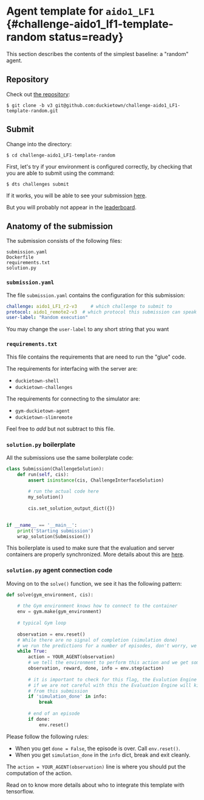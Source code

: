 # Agent template for `aido1_LF1` {#challenge-aido1_lf1-template-random status=ready}

This section describes the contents of the simplest baseline: a "random" agent.

## Repository

Check out [the repository](https://github.com/duckietown/challenge-aido1_LF1-template-random):

    $ git clone -b v3 git@github.com:duckietown/challenge-aido1_LF1-template-random.git

## Submit

Change into the directory:

    $ cd challenge-aido1_LF1-template-random
    
First, let's try if your environment is configured correctly, by checking that 
you are able to submit using the command:

    $ dts challenges submit 

If it works, you will be able to see your submission [here](https://challenges.duckietown.org/v3/humans/challenges/aido1_LF1-v3). 

But you will probably not appear in the [leaderboard](https://challenges.duckietown.org/v3/humans/challenges/aido1_LF1-v3/leaderboard).


## Anatomy of the submission

The submission consists of the following files:

    submission.yaml
    Dockerfile	
    requirements.txt	
    solution.py	

### `submission.yaml`
    
The file `submission.yaml` contains the configuration for this submission:

```yaml
challenge: aido1_LF1_r2-v3     # which challenge to submit to
protocol: aido1_remote2-v3  # which protocol this submission can speak
user-label: "Random execution"
```
    
You may change the `user-label` to any short string that you want

### `requirements.txt`

This file contains the requirements that are need to run the "glue" code.

The requirements for interfacing with the server are:

* `duckietown-shell`
* `duckietown-challenges`

The requirements for connecting to the simulator are:

* `gym-duckietown-agent`
* `duckietown-slimremote`


Feel free to *add* but not subtract to this file.


### `solution.py` boilerplate

All the submissions use the same boilerplate code:

```python
class Submission(ChallengeSolution):
    def run(self, cis):
        assert isinstance(cis, ChallengeInterfaceSolution) 
        
        # run the actual code here
        my_solution()
        
        cis.set_solution_output_dict({})
        

if __name__ == '__main__':
    print('Starting submission')
    wrap_solution(Submission())
```

This boilerplate is used to make sure that the evaluation and server containers are properly synchronized.
More details about this are [here](#api-solution).

### `solution.py` agent connection code

Moving on to the `solve()` function, we see it has the following pattern:

```python
def solve(gym_environment, cis):
    
    # the Gym environment knows how to connect to the container
    env = gym.make(gym_environment)
    
    # typical Gym loop
    
    observation = env.reset()
    # While there are no signal of completion (simulation done)
    # we run the predictions for a number of episodes, don't worry, we have the control on this part
    while True:
        action = YOUR_AGENT(observation)
        # we tell the environment to perform this action and we get some info back in OpenAI Gym style
        observation, reward, done, info = env.step(action)
        
        # it is important to check for this flag, the Evalution Engine will let us know when should we finish
        # if we are not careful with this the Evaluation Engine will kill our container and we will get no score
        # from this submission
        if 'simulation_done' in info:
            break
            
        # end of an episode
        if done:
            env.reset()
```

Please follow the following rules:

* When you get `done = False`, the episode is over. Call `env.reset()`.
* When you get `simulation_done` in the `info` dict, break and exit cleanly.

The `action = YOUR_AGENT(observation)` line is where you should put the computation of the action.

Read on to know more details about who to integrate this template with tensorflow.
